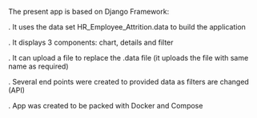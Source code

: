 The present app is based on Django Framework:

. It uses the data set HR_Employee_Attrition.data to build the application

. It displays 3 components: chart, details and filter

. It can upload a file to replace the .data file (it uploads the file with same name as required)

. Several end points were created to provided data as filters are changed (API)

. App was created to be packed with Docker and Compose

